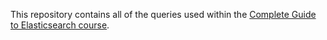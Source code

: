 This repository contains all of the queries used within the [Complete Guide to Elasticsearch course](https://l.codingexplained.com/r/elasticsearch-course?src=github).
